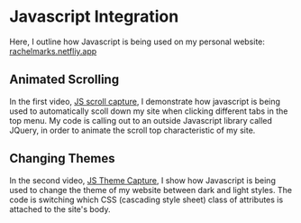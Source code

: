 # Javascript Integration

Here, I outline how Javascript is being used on my personal website: [rachelmarks.netfliy.app](rachelmarks.netflify.app)

## Animated Scrolling

In the first video, [JS scroll capture](JS_scroll_capture.mov), I demonstrate how javascript is being used to automatically scoll down my site when clicking different tabs in the top menu. My code is calling out to an outside Javascript library called JQuery, in order to animate the scroll top characteristic of my site. 

## Changing Themes

In the second video, [JS Theme Capture](JS_theme_capture.mov), I show how Javascript is being used to change the theme of my website between dark and light styles. The code is switching which CSS (cascading style sheet) class of attributes is attached to the site's body. 